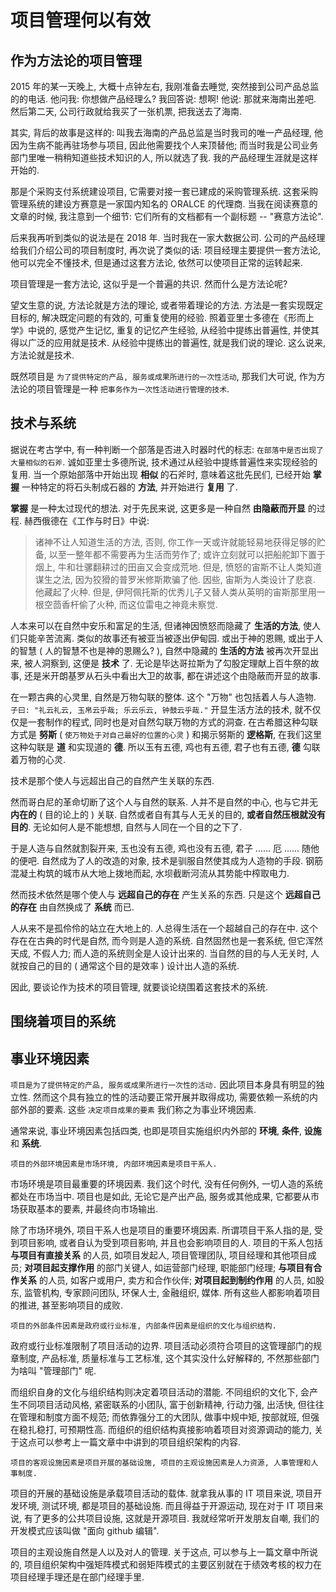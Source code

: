 # 项目管理何以有效

## 作为方法论的项目管理

2015 年的某一天晚上, 大概十点钟左右, 我刚准备去睡觉, 突然接到公司产品总监的的电话. 他问我: 你想做产品经理么? 我回答说: 想啊! 他说: 那就来海南出差吧. 然后第二天, 公司行政就给我买了一张机票, 把我送去了海南. 

其实, 背后的故事是这样的: 叫我去海南的产品总监是当时我司的唯一产品经理, 他因为生病不能再驻场参与项目, 因此他需要找个人来顶替他; 而当时我是公司业务部门里唯一稍稍知道些技术知识的人, 所以就选了我. 我的产品经理生涯就是这样开始的.

那是个采购支付系统建设项目, 它需要对接一套已建成的采购管理系统. 这套采购管理系统的建设方赛意是一家国内知名的 ORALCE 的代理商. 当我在阅读赛意的文章的时候, 我注意到一个细节: 它们所有的文档都有一个副标题 -- "赛意方法论".

后来我再听到类似的说法是在 2018 年. 当时我在一家大数据公司. 公司的产品经理给我们介绍公司的项目制度时, 再次说了类似的话: 项目经理主要提供一套方法论, 他可以完全不懂技术, 但是通过这套方法论, 依然可以使项目正常的运转起来.

项目管理是一套方法论, 这似乎是一个普遍的共识. 然而什么是方法论呢?

望文生意的说, 方法论就是方法的理论, 或者带着理论的方法. 方法是一套实现既定目标的, 解决既定问题的有效的, 可重复使用的经验. 照着亚里士多德在《形而上学》中说的, 感觉产生记忆, 重复的记忆产生经验, 从经验中提练出普遍性, 并使其得以广泛的应用就是技术. 从经验中提练出的普遍性, 就是我们说的理论. 这么说来, 方法论就是技术.

既然项目是 `为了提供特定的产品, 服务或成果所进行的一次性活动`, 那我们大可说, 作为方法论的项目管理是一种 `把事务作为一次性活动进行管理的技术`.

## 技术与系统

据说在考古学中, 有一种判断一个部落是否进入时器时代的标志: `在部落中是否出现了大量相似的石斧`. 诚如亚里士多德所说, 技术通过从经验中提练普遍性来实现经验的复用. 当一个原始部落中开始出现 **相似** 的石斧时, 意味着这批先民们, 已经开始 **掌握** 一种特定的将石头制成石器的 **方法**, 并开始进行 **复用** 了.

**掌握** 是一种太过现代的想法. 对于先民来说, 这更多是一种自然 **由隐蔽而开显** 的过程. 赫西俄德在《工作与时日》中说:

> 诸神不让人知道生活的方法, 否则, 你工作一天或许就能轻易地获得足够的贮备, 以至一整年都不需要再为生活而劳作了; 或许立刻就可以把船舵卸下置于烟上, 牛和壮骡翻耕过的田亩又会变成荒地. 但是, 愤怒的宙斯不让人类知道谋生之法, 因为狡猾的普罗米修斯欺骗了他. 因些, 宙斯为人类设计了悲哀. 他藏起了火种. 但是, 伊阿佩托斯的优秀儿子又替人类从英明的宙斯那里用一根空茴香杆偷了火种, 而这位雷电之神竟未察觉.

人本来可以在自然中安乐和富足的生活, 但诸神因愤怒而隐藏了 **生活的方法**, 使人们只能辛苦流离. 类似的故事还有被亚当被逐出伊甸园. 或出于神的恩赐, 或出于人的智慧 ( 人的智慧不也是神的恩赐么? ), 自然中隐藏的 **生活的方法** 被再次开显出来, 被人洞察到, 这便是 **技术** 了. 无论是毕达哥拉斯为了勾股定理献上百牛祭的故事, 还是米开朗基罗从石头中看出大卫的故事, 都在讲述这个由隐蔽而开显的故事.

在一颗古典的心灵里, 自然是万物勾联的整体. 这个 "万物" 也包括着人与人造物. `子曰: "礼云礼云, 玉帛云乎哉; 乐云乐云, 钟鼓云乎哉."` 开显生活方法的技术, 就不仅仅是一套制作的程式, 同时也是对自然勾联万物的方式的洞查. 在古希腊这种勾联方式是 **努斯** ( `使万物处于对自己最好的位置的心灵` ) 和揭示努斯的 **逻格斯**, 在我们这里这种勾联是 **道** 和实现道的 **德**. 所以玉有五德, 鸡也有五德, 君子也有五德, **德** 勾联着万物的心灵.

技术是那个使人与远超出自己的自然产生关联的东西.

然而哥白尼的革命切断了这个人与自然的联系. 人并不是自然的中心, 也与它并无 **内在的** ( 目的论上的 ) 关联. 自然或者自有其与人无关的目的, **或者自然压根就没有目的**. 无论如何人是不能想想, 自然与人同在一个目的之下了.

于是人造与自然就割裂开来, 玉也没有五德, 鸡也没有五德, 君子 ...... 厄 ...... 随他的便吧. 自然成为了人的改造的对象, 技术是驯服自然使其成为人造物的手段. 钢筋混凝土构筑的城市从大地上拨地而起, 水坝截断河流从其势能中榨取电力.

然而技术依然是哪个使人与 **远超自己的存在** 产生关系的东西. 只是这个 **远超自己的存在** 由自然换成了 **系统** 而已.

人从来不是孤伶伶的站立在大地上的. 人总得生活在一个超越自己的存在中. 这个存在在古典的时代是自然, 而今则是人造的系统. 自然固然也是一套系统, 但它浑然天成, 不假人力; 而人造的系统则全是人设计出来的. 当自然的目的与人无关时, 人就按自己的目的 ( 通常这个目的是效率 ) 设计出人造的系统. 

因此, 要谈论作为技术的项目管理, 就要谈论绕围着这套技术的系统.

## 围绕着项目的系统

## 事业环境因素

`项目是为了提供特定的产品, 服务或成果所进行一次性的活动.` 因此项目本身具有明显的独立性. 然而这个具有独立的性的活动要正常开展并取得成功, 需要依赖一系统的内部外部的要素. 这些 `决定项目成果的要素` 我们称之为事业环境因素.

通常来说, 事业环境因素包括四类, 也即是项目实施组织内外部的 **环境**, **条件**, **设施** 和 **系统**.

`项目的外部环境因素是市场环境, 内部环境因素是项目干系人.`

市场环境是项目最重要的环境因素. 我们这个时代, 没有任何例外, 一切人造的系统都处在市场当中. 项目也是如此, 无论它是产出产品, 服务或其他成果, 它都要从市场获取基本的要素, 并最终向市场输出. 

除了市场环境外, 项目干系人也是项目的重要环境因素. 所谓项目干系人指的是, 受到项目影响, 或者自认为受到项目影响, 并且也会影响项目的人. 项目的干系人包括 **与项目有直接关系** 的人员, 如项目发起人, 项目管理团队, 项目经理和其他项目成员;  **对项目起支撑作用** 的部门关键人, 如运营部门经理, 职能部门经理; **与项目有合作关系** 的人员, 如客户或用户, 卖方和合作伙伴; **对项目起到制约作用** 的人员, 如股东, 监管机构, 专家顾问团队, 环保人士, 金融组织, 媒体. 所有这些人都影响着项目的推进, 甚至影响项目的成败.

`项目的外部条件因素是政府或行业标准, 内部条件因素是组织的文化与组织结构.`

政府或行业标准限制了项目活动的边界. 项目活动必须符合项目的这管理部门的规章制度, 产品标准, 质量标准与工艺标准, 这个其实没什么好解释的, 不然那些部门为啥叫 "管理部门" 呢.

而组织自身的文化与组织结构则决定着项目活动的潜能. 不同组织的文化下, 会产生不同项目活动风格, 紧密联系的小团队, 富于创新精神, 行动力强, 出活快, 但往往在管理和制度方面不规范; 而依靠强分工的大团队, 做事中规中矩, 按部就班, 但强在稳扎稳打, 可预期性高. 而组织的组织结构真接影响着项目对资源调动的能力, 关于这点可以参考上一篇文章中中讲到的项目组织架构的内容.

`项目的客观设施因素是项目开展的基础设施, 项目的主观设施因素是人力资源, 人事管理和人事制度.`

项目的开展的基础设施是承载项目活动的载体. 就拿我从事的 IT 项目来说, 项目开发环境, 测试环境, 都是项目的基础设施. 而且得益于开源运动, 现在对于 IT 项目来说, 有了更多的公共项目设施, 这就是开源项目. 我就经常听开发朋友自嘲, 我们的开发模式应该叫做 "面向 github 编辑".

项目的主观设施自然是人以及对人的管理. 关于这点, 可以参与上一篇文章中所说的, 项目组织架构中强矩阵模式和弱矩阵模式的主要区别就在于绩效考核的权力在项目经理手理还是在部门经理手里. 

















